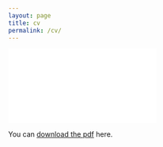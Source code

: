 ```yaml
---
layout: page
title: cv
permalink: /cv/
---
```


<embed src="assets/cv.pdf" type="application/pdf"/>

You can [download the pdf](assets/cv.pdf) here.
